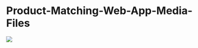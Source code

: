 # Product-Matching-Web-App-Media-Files
<img src="https://github.com/harsh-miv/Product-Matching-Web-App-Media-FIles/blob/main/productmatching-screen%20share.gif" />
